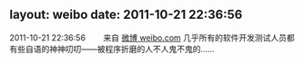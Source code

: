 layout: weibo
date: 2011-10-21 22:36:56
---
<meta name="referrer" content="no-referrer" />

2011-10-21 22:36:56  &nbsp;&nbsp;&nbsp;&nbsp;&nbsp;&nbsp; 来自 <a href="http://weibo.com/" rel="nofollow">微博 weibo.com</a>
几乎所有的软件开发测试人员都有些自语的神神叨叨——被程序折磨的人不人鬼不鬼的…… ​​​
